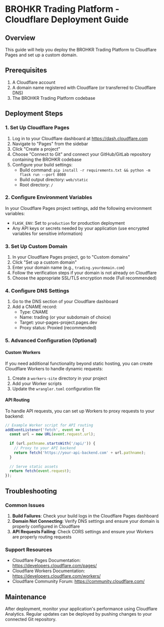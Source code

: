# BROHKR Trading Platform - Cloudflare Deployment Guide

## Overview

This guide will help you deploy the BROHKR Trading Platform to Cloudflare Pages and set up a custom domain.

## Prerequisites

1. A Cloudflare account
2. A domain name registered with Cloudflare (or transferred to Cloudflare DNS)
3. The BROHKR Trading Platform codebase

## Deployment Steps

### 1. Set Up Cloudflare Pages

1. Log in to your Cloudflare dashboard at https://dash.cloudflare.com
2. Navigate to "Pages" from the sidebar
3. Click "Create a project"
4. Choose "Connect to Git" and connect your GitHub/GitLab repository containing the BROHKR codebase
5. Configure your build settings:
   - Build command: `pip install -r requirements.txt && python -m flask run --port 8080`
   - Build output directory: `web/static`
   - Root directory: `/`

### 2. Configure Environment Variables

In your Cloudflare Pages project settings, add the following environment variables:

- `FLASK_ENV`: Set to `production` for production deployment
- Any API keys or secrets needed by your application (use encrypted variables for sensitive information)

### 3. Set Up Custom Domain

1. In your Cloudflare Pages project, go to "Custom domains"
2. Click "Set up a custom domain"
3. Enter your domain name (e.g., `trading.yourdomain.com`)
4. Follow the verification steps if your domain is not already on Cloudflare
5. Choose the appropriate SSL/TLS encryption mode (Full recommended)

### 4. Configure DNS Settings

1. Go to the DNS section of your Cloudflare dashboard
2. Add a CNAME record:
   - Type: CNAME
   - Name: trading (or your subdomain of choice)
   - Target: your-pages-project.pages.dev
   - Proxy status: Proxied (recommended)

### 5. Advanced Configuration (Optional)

#### Custom Workers

If you need additional functionality beyond static hosting, you can create Cloudflare Workers to handle dynamic requests:

1. Create a `workers-site` directory in your project
2. Add your Worker scripts
3. Update the `wrangler.toml` configuration file

#### API Routing

To handle API requests, you can set up Workers to proxy requests to your backend:

```js
// Example Worker script for API routing
addEventListener('fetch', event => {
  const url = new URL(event.request.url);
  
  if (url.pathname.startsWith('/api/')) {
    // Proxy to your API backend
    return fetch('https://your-api-backend.com' + url.pathname);
  }
  
  // Serve static assets
  return fetch(event.request);
});
```

## Troubleshooting

### Common Issues

1. **Build Failures**: Check your build logs in the Cloudflare Pages dashboard
2. **Domain Not Connecting**: Verify DNS settings and ensure your domain is properly configured in Cloudflare
3. **API Requests Failing**: Check CORS settings and ensure your Workers are properly routing requests

### Support Resources

- Cloudflare Pages Documentation: https://developers.cloudflare.com/pages/
- Cloudflare Workers Documentation: https://developers.cloudflare.com/workers/
- Cloudflare Community Forum: https://community.cloudflare.com/

## Maintenance

After deployment, monitor your application's performance using Cloudflare Analytics. Regular updates can be deployed by pushing changes to your connected Git repository.
